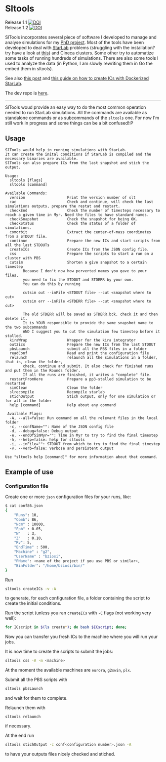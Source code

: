 # Sltools

Release 1.1 [![DOI](https://zenodo.org/badge/doi/10.5281/zenodo.12299.png)](http://dx.doi.org/10.5281/zenodo.12299)    
Release 1.2 [![DOI](https://zenodo.org/badge/doi/10.5281/zenodo.18980.png)](http://dx.doi.org/10.5281/zenodo.18980) 

SlTools incorporates several piece of software I developed to manage and analyse simulations for my [PhD project](http://brunettoziosi.eu/pages/research/phd/). Most of the tools have been developed to deal with  [StarLab](http://www.sns.ias.edu/~starlab/index.html) problems (struggling with the installation? try have a look at [this](http://http://brunettoziosi.eu/posts/starlab-gpu-installation/)) and Cineca clusters. Some other try to automatize some tasks of running hundreds of simulations. There are also some tools I used to analyze the data (in Python, I am slowly rewriting them in Go the embed them in sltools).

See also [this post](http://brunettoziosi.eu/posts/starlab-simulations-with-sltools) and [this guide on how to create ICs with Dockerized StarLab](http://brunettoziosi.eu/posts/dockerized-starlab).

The dev repo is [here](https://github.com/brunetto/sltools-dev).

---

SlTools woud provide an easy way to do the most common operation needed to run StarLab simulations.
All the commands are available as standalone commands or as subcommands of the `sltools` one. 
For now I'm still work in progress and some things can be a bit confused!:P

## Usage

````
SlTools would help in running simulations with StarLab.
It can create the inital conditions if StarLab is compiled and the 
necessary binaries are available.
SlTools can also prepare ICs from the last snapshot and stich the 
output.

Usage: 
  sltools [flags]
  sltools [command]

Available Commands: 
  version                   Print the version number of slt
  cac                       Check and continue, will check the last simulations outputs, prepare the restat and restart.
  checkEnd                  Check the number of timesteps necessary to reach a given time in Myr. Need the files to have standard names.
  checkSnapshot             Check the snapshot for being OK.
  checkStatus               Check the status of a folder of simulations.
  comorbit                  Extract the center-of-mass coordinates from a STDOUT file.
  continue                  Prepare the new ICs and start scripts from all the last STDOUTs
  createICs                 Create ICs from the JSON config file.
  css                       Prepare the scripts to start a run on a cluster with PBS 
  cutsim                    Shorten a give snapshot to a certain timestep
        Because I don't now how perverted names you gave to your files, 
        you need to fix the STDOUT and STDERR by your own.
        You can do this by running 

        cutsim out --inFile <STDOUT file> --cut <snapshot where to cut>
        cutsim err --inFile <STDERR file> --cut <snapshot where to cut>

        The old STDERR will be saved as STDERR.bck, check it and then delete it.
        It is YOUR responsible to provide the same snapshot name to the two subcommands
        AND I suggest you to cut the simulation few timestep before it stalled.
  kiraWrap                  Wrapper for the kira integrator
  out2ics                   Prepare the new ICs from the last STDOUT
  pbsLaunch                 submit all the PBS files in a folder
  readConf                  Read and print the configuration file
  relaunch                  relaunch all the simulations in a folder, that is, clean the folder, 
        check, continue and submit. It also check for finished runs and put them in the Rounds folder. 
        If all the runs are finished, it writes a "complete" file.
  restartFromHere           Prepare a pp3-stalled simulation to be restarted
  simClean                  Clean the folder
  slrecompile               Recompile starlab
  stichOutput               Stich output, only for one simulation or for all in the folder
  help [command]            Help about any command

 Available Flags:
  -A, --all=false: Run command on all the relevant files in the local folder
  -c, --confName="": Name of the JSON config file
  -d, --debug=false: Debug output
  -e, --endOfSimMyr="": Time in Myr to try to find the final timestep
  -h, --help=false: help for sltools
  -i, --inFile="": STDOUT from which to try to find the final timestep
  -v, --verb=false: Verbose and persistent output

Use "sltools help [command]" for more information about that command.

````

## Example of use
### Configuration file

Create one or more `json` configuration files for your runs, like:

```bash
$ cat conf86.json 
{
    "Runs": 10,
    "Comb": 86,
    "Ncm" : 10000,
    "Fpb" : 0.05,
    "W"   : 3,
    "Z"   : 0.10,
    "Rv": 5,
    "EndTime" : 500,
    "Machine" : "g2",
    "UserName" : "bziosi",
    "PName": <name of the project if you use PBS or similar>,
    "BinFolder": "/home/bziosi/bin/"
}
```

Run

```bash
sltools createICs -v -A
```

to generate, for each configuration file, a folder containing the script to create the initial conditions.

Run the script (unless you ran `createICs` with `-C` flags (not working very well):

```bash
for ICscript in $(ls create*); do bash $ICscript; done;
```

Now you can transfer you fresh ICs to the machine where you will run your jobs.

It is now time to create the scripts to submit the jobs:

```bash
sltools css -A -m <machine>
```

At the moment the available machines are `eurora`, `g2swin`, `plx`.

Submit all the PBS scripts with 

```bash
sltools pbsLaunch
```

and wait for them to complete.

Relaunch them with 

```
sltools relaunch
```

if necessary.

At the end run 

```bash
sltools stichOutput -c conf<configuration number>.json -A
```

to have your outputs files nicely checked and stiched.











